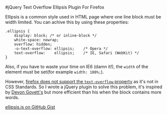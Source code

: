 #jQuery Text Overflow Ellipsis Plugin For Firefox
<!-- date: 2011-03-27 00:00 -->

Ellipsis is a common style used in HTML page where one line block must be width limited. You can achive this by using these properties:

    .ellipsis {
        display: block; /* or inline-block */
        white-space: nowrap;
        overflow: hidden;
        -o-text-overflow: ellipsis;    /* Opera */
        text-overflow:    ellipsis;    /* IE, Safari (WebKit) */
    }

Also, if you have to waste your time on IE6 (damn it!), the `width` of the element must be set(for example `width: 100%;`).

However, [firefox does not support the `text-overflow` property](https://developer.mozilla.org/en/CSS/text-overflow) as it's not in CSS Standards. So I wrote a jQuery plugin to solve this problem, it's inspired by [Devon Govett's](http://devongovett.wordpress.com/2009/04/06/text-overflow-ellipsis-for-firefox-via-jquery/) but more efficient than his when the block contains more words.

<div data-gist-id="889145"><a href="http://gist.github.com/889145">ellipsis.js on GitHub Gist</a></div>
